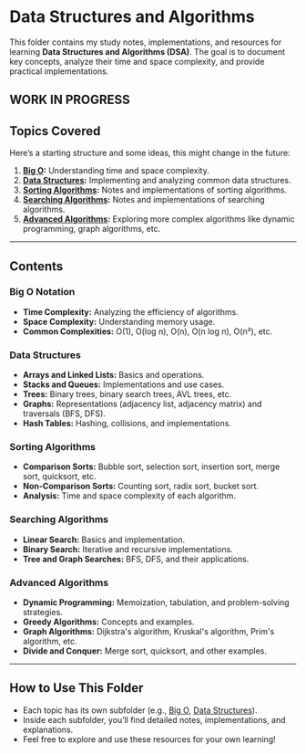 # Data Structures and Algorithms

This folder contains my study notes, implementations, and resources for learning **Data Structures and Algorithms (DSA)**. The goal is to document key concepts, analyze their time and space complexity, and provide practical implementations.

**WORK IN PROGRESS**
---

## Topics Covered
Here’s a starting structure and some ideas, this might change in the future:

1. **[Big O](BigO/):** Understanding time and space complexity.
2. **[Data Structures](DataStructures/):** Implementing and analyzing common data structures.
3. **[Sorting Algorithms](SortingAlgorithms/):** Notes and implementations of sorting algorithms.
4. **[Searching Algorithms](SearchingAlgorithms/):** Notes and implementations of searching algorithms.
5. **[Advanced Algorithms](AdvancedAlgorithms/):** Exploring more complex algorithms like dynamic programming, graph algorithms, etc.

---

## Contents
### Big O Notation
- **Time Complexity:** Analyzing the efficiency of algorithms.
- **Space Complexity:** Understanding memory usage.
- **Common Complexities:** O(1), O(log n), O(n), O(n log n), O(n²), etc.

### Data Structures
- **Arrays and Linked Lists:** Basics and operations.
- **Stacks and Queues:** Implementations and use cases.
- **Trees:** Binary trees, binary search trees, AVL trees, etc.
- **Graphs:** Representations (adjacency list, adjacency matrix) and traversals (BFS, DFS).
- **Hash Tables:** Hashing, collisions, and implementations.

### Sorting Algorithms
- **Comparison Sorts:** Bubble sort, selection sort, insertion sort, merge sort, quicksort, etc.
- **Non-Comparison Sorts:** Counting sort, radix sort, bucket sort.
- **Analysis:** Time and space complexity of each algorithm.

### Searching Algorithms
- **Linear Search:** Basics and implementation.
- **Binary Search:** Iterative and recursive implementations.
- **Tree and Graph Searches:** BFS, DFS, and their applications.

### Advanced Algorithms
- **Dynamic Programming:** Memoization, tabulation, and problem-solving strategies.
- **Greedy Algorithms:** Concepts and examples.
- **Graph Algorithms:** Dijkstra's algorithm, Kruskal's algorithm, Prim's algorithm, etc.
- **Divide and Conquer:** Merge sort, quicksort, and other examples.

---

## How to Use This Folder
- Each topic has its own subfolder (e.g., [Big O](BigO/), [Data Structures](DataStructures/)).
- Inside each subfolder, you’ll find detailed notes, implementations, and explanations.
- Feel free to explore and use these resources for your own learning!
